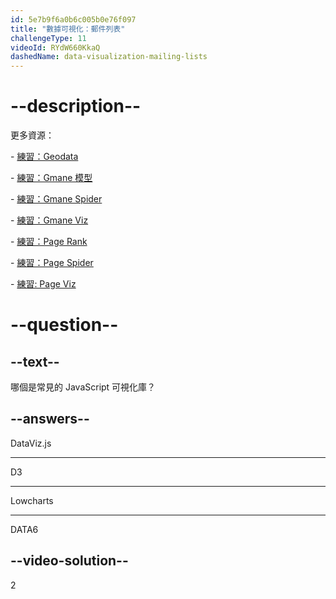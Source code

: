 ```yaml
---
id: 5e7b9f6a0b6c005b0e76f097
title: "數據可視化：郵件列表"
challengeType: 11
videoId: RYdW660KkaQ
dashedName: data-visualization-mailing-lists
---
```


# --description--

更多資源：

\- [練習：Geodata](https://www.youtube.com/watch?v=KfhslNzopxo)

\- [練習：Gmane 模型](https://www.youtube.com/watch?v=wSpl1-7afAk)

\- [練習：Gmane Spider](https://www.youtube.com/watch?v=H3w4lOFBUOI)

\- [練習：Gmane Viz](https://www.youtube.com/watch?v=LRqVPMEXByw)

\- [練習：Page Rank](https://www.youtube.com/watch?v=yFRAZBkBDBs)

\- [練習：Page Spider](https://www.youtube.com/watch?v=sXedPQ_AnWA)

\- [練習: Page Viz](https://www.youtube.com/watch?v=Fm0hpkxsZoo)

# --question--

## --text--

哪個是常見的 JavaScript 可視化庫？

## --answers--

DataViz.js

---

D3

---

Lowcharts

---

DATA6

## --video-solution--

2
